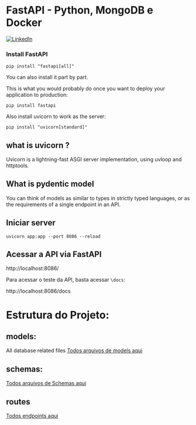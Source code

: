 # FastAPI - Python, MongoDB e Docker

[![LinkedIn](https://img.shields.io/badge/LinkedIn-%40viniciusblanco-blue)](https://www.linkedin.com/in/viniciusblanco/)
### Install FastAPI
```
pip install "fastapi[all]"
```

You can also install it part by part.

This is what you would probably do once you want to deploy your application to production:

```
pip install fastapi
```
Also install uvicorn to work as the server:


```
pip install "uvicorn[standard]"
```

## what is uvicorn ?
Uvicorn is a lightning-fast ASGI server implementation, using uvloop and httptools.

## What is pydentic model
You can think of models as similar to types in strictly typed languages, or as the requirements of a single endpoint in an API.

## Iniciar server 
```
uvicorn app:app --port 8086 --reload
```

## Acessar a API via FastAPI
http://localhost:8086/

Para acessar o teste da API, basta acessar `\docs`:

http://localhost:8086/docs



# Estrutura do Projeto:
## models:
All database related files
[Todos arquivos de models aqui](https://github.com/EuViniBlanco/api/tree/main/models)

## schemas:
[Todos arquivos de Schemas aqui](https://github.com/EuViniBlanco/api/tree/main/schemas)

## routes
[Todos endpoints aqui](https://github.com/EuViniBlanco/api/tree/main/routes)